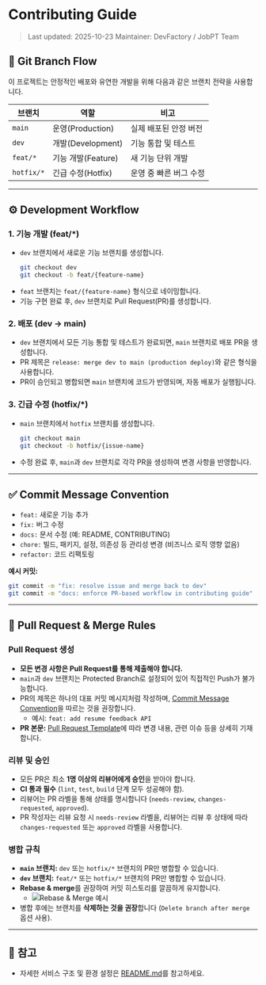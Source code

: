 # Contributing Guide
> Last updated: 2025-10-23
> Maintainer: DevFactory / JobPT Team

## 🧭 Git Branch Flow

이 프로젝트는 안정적인 배포와 유연한 개발을 위해 다음과 같은 브랜치 전략을 사용합니다.

| 브랜치 | 역할 | 비고 |
|---|---|---|
| `main` | 운영(Production) | 실제 배포된 안정 버전 |
| `dev` | 개발(Development) | 기능 통합 및 테스트 |
| `feat/*` | 기능 개발(Feature) | 새 기능 단위 개발 |
| `hotfix/*` | 긴급 수정(Hotfix) | 운영 중 빠른 버그 수정 |

---

## ⚙️ Development Workflow

### 1. 기능 개발 (feat/*)
- `dev` 브랜치에서 새로운 기능 브랜치를 생성합니다.
  ```bash
  git checkout dev
  git checkout -b feat/{feature-name}
  ```
- `feat` 브랜치는 `feat/{feature-name}` 형식으로 네이밍합니다.
- 기능 구현 완료 후, `dev` 브랜치로 Pull Request(PR)를 생성합니다.

### 2. 배포 (dev → main)
- `dev` 브랜치에서 모든 기능 통합 및 테스트가 완료되면, `main` 브랜치로 배포 PR을 생성합니다.
- PR 제목은 `release: merge dev to main (production deploy)`와 같은 형식을 사용합니다.
- PR이 승인되고 병합되면 `main` 브랜치에 코드가 반영되며, 자동 배포가 실행됩니다.

### 3. 긴급 수정 (hotfix/*)
- `main` 브랜치에서 `hotfix` 브랜치를 생성합니다.
  ```bash
  git checkout main
  git checkout -b hotfix/{issue-name}
  ```
- 수정 완료 후, `main`과 `dev` 브랜치로 각각 PR을 생성하여 변경 사항을 반영합니다.

---

## ✅ Commit Message Convention

- `feat:` 새로운 기능 추가
- `fix:` 버그 수정
- `docs:` 문서 수정 (예: README, CONTRIBUTING)
- `chore:` 빌드, 패키지, 설정, 의존성 등 관리성 변경 (비즈니스 로직 영향 없음)
- `refactor:` 코드 리팩토링

**예시 커밋:**
```bash
git commit -m "fix: resolve issue and merge back to dev"
git commit -m "docs: enforce PR-based workflow in contributing guide"
```

---

## 🔀 Pull Request & Merge Rules

### Pull Request 생성
- **모든 변경 사항은 Pull Request를 통해 제출해야 합니다.**
- `main`과 `dev` 브랜치는 Protected Branch로 설정되어 있어 직접적인 Push가 불가능합니다.
- PR의 제목은 하나의 대표 커밋 메시지처럼 작성하며, [Commit Message Convention](#-commit-message-convention)을 따르는 것을 권장합니다.
  - 예시: `feat: add resume feedback API`
- **PR 본문:** [Pull Request Template](.github/pull_request_template.md)에 따라 변경 내용, 관련 이슈 등을 상세히 기재합니다.

### 리뷰 및 승인
- 모든 PR은 최소 **1명 이상의 리뷰어에게 승인**을 받아야 합니다.
- **CI 통과 필수** (`lint`, `test`, `build` 단계 모두 성공해야 함).
- 리뷰어는 PR 라벨을 통해 상태를 명시합니다 (`needs-review`, `changes-requested`, `approved`).
- PR 작성자는 리뷰 요청 시 `needs-review` 라벨을, 리뷰어는 리뷰 후 상태에 따라 
  `changes-requested` 또는 `approved` 라벨을 사용합니다.

### 병합 규칙
- **`main` 브랜치:** `dev` 또는 `hotfix/*` 브랜치의 PR만 병합할 수 있습니다.
- **`dev` 브랜치:** `feat/*` 또는 `hotfix/*` 브랜치의 PR만 병합할 수 있습니다.
- **Rebase & merge**를 권장하여 커밋 히스토리를 깔끔하게 유지합니다.
  - ![Rebase & Merge 예시](https://cdn.hashnode.com/res/hashnode/image/upload/v1706952373414/31348a28-e662-428b-9f4b-5ac9a2d1ce55.png?auto=compress,format&format=webp)
- 병합 후에는 브랜치를 **삭제하는 것을 권장**합니다 (`Delete branch after merge` 옵션 사용).

---

## 📘 참고
- 자세한 서비스 구조 및 환경 설정은 [README.md](./README.md)를 참고하세요.
